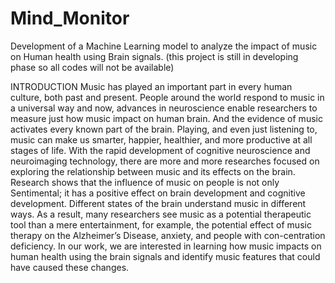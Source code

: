 # Mind_Monitor
Development of a Machine Learning model to analyze the impact of music on Human health using Brain signals.
(this project is still in developing phase so all codes will not be available)

INTRODUCTION
Music has played an important part in every human culture, both past and present. People around the world respond to music in a universal way and now, advances in neuroscience enable researchers to measure just how music impact on human brain. And the evidence of music activates every known part of the brain. Playing, and even just listening to, music can make us smarter, happier, healthier, and more productive at all stages of life.
With the rapid development of cognitive neuroscience and neuroimaging technology, there are more and more researches focused on exploring the relationship between music and its effects on the brain. Research shows that the influence of music on people is not only Sentimental; it has a positive effect on brain development and cognitive development. Different states of the brain understand music in different ways. As a result, many researchers see music as a potential therapeutic tool than a mere entertainment, for example, the potential effect of music therapy on the Alzheimer’s Disease, anxiety, and people with con-centration deficiency. In our work, we are interested in learning how music impacts on human health using the brain signals and identify music features that could have caused these changes.

